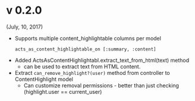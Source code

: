 # v 0.2.0
(July, 10, 2017)

* Supports multiple content_highlightable columns per model
  ```
  acts_as_content_highlightable_on [:summary, :content]
  ```
* Added ActsAsContentHighlightabl.extract_text_from_html(text) method
  - can be used to extract text from HTML content.
* Extract `can_remove_highlight?(user)` method from controller to ContentHighlight model
  - Can customize removal permissions - better than just checking (highlight.user == current_user)
